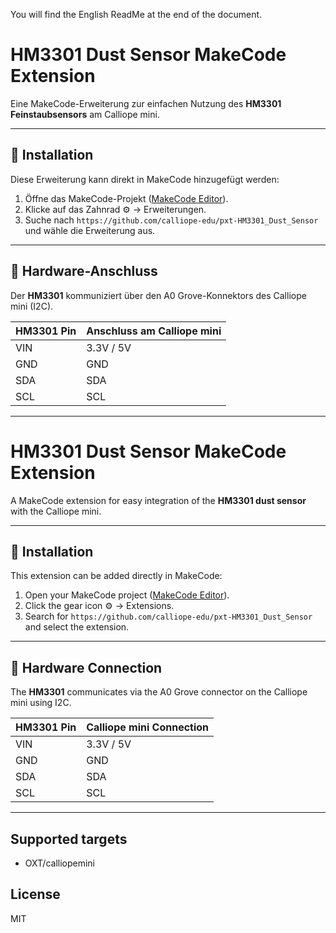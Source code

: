 You will find the English ReadMe at the end of the document.

# HM3301 Dust Sensor MakeCode Extension

Eine MakeCode-Erweiterung zur einfachen Nutzung des **HM3301 Feinstaubsensors** am Calliope mini.

---

## 🧩 Installation

Diese Erweiterung kann direkt in MakeCode hinzugefügt werden:

1. Öffne das MakeCode-Projekt ([MakeCode Editor](https://makecode.calliope.cc/)).
2. Klicke auf das Zahnrad ⚙️ → Erweiterungen.
3. Suche nach `https://github.com/calliope-edu/pxt-HM3301_Dust_Sensor` und wähle die Erweiterung aus.

---

## 🔌 Hardware-Anschluss

Der **HM3301** kommuniziert über den A0 Grove-Konnektors des Calliope mini (I2C).

| HM3301 Pin | Anschluss am Calliope mini   |
|------------|------------------------------|
| VIN        | 3.3V / 5V                    |
| GND        | GND                          |
| SDA        | SDA                          |
| SCL        | SCL                          |

---



# HM3301 Dust Sensor MakeCode Extension

A MakeCode extension for easy integration of the **HM3301 dust sensor** with the Calliope mini.

---

## 🧩 Installation

This extension can be added directly in MakeCode:

1. Open your MakeCode project ([MakeCode Editor](https://makecode.calliope.cc/)).
2. Click the gear icon ⚙️ → Extensions.
3. Search for `https://github.com/calliope-edu/pxt-HM3301_Dust_Sensor` and select the extension.

---

## 🔌 Hardware Connection

The **HM3301** communicates via the A0 Grove connector on the Calliope mini using I2C.

| HM3301 Pin | Calliope mini Connection     |
|------------|------------------------------|
| VIN        | 3.3V / 5V                    |
| GND        | GND                          |
| SDA        | SDA                          |
| SCL        | SCL                          |

---


## Supported targets

* OXT/calliopemini
  
## License

MIT
